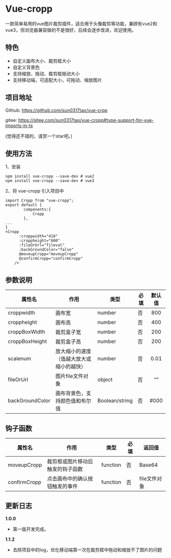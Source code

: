 # Vue-cropp

一款简单易用的vue图片裁剪插件，适合用于头像裁剪等功能，兼顾有vue2和vue3，但浏览器兼容做的不是很好，后续会逐步改进，欢迎使用。

## 特色

- 自定义画布大小、裁剪框大小
- 自定义背景色
- 支持缩放、拖动、裁剪框拖动大小
- 支持移动端，可适配大小，可拖动、缩放图片

## 项目地址

Github: https://github.com/sun0317tao/vue-crpp

gitee: https://gitee.com/sun0317tao/vue-cropp#type-support-for-vue-imports-in-ts

(觉得还不错的，请赏一个star吧。)

## 使用方法

1、安装

```
npm install vue-cropp --save-dev # vue2
npm install vue-cropp --save-dev # vue3
```

2、将 vue-cropp 引入项目中

```
import Cropp from "vue-cropp";
export default {
        components:{
            Cropp
        },
...
}
<Cropp
      :croppwidth="410"
      :croppheight="600"
      :fileOrUrl="fileval"
      :backGroundColor="false"
      @moveupCropp="moveupCropp"
      @confirmCropp="confirmCropp"
    />
```



## 参数说明

| 属性名          | 作用                                     | 类型           | 必填 | 默认值 |
| --------------- | ---------------------------------------- | -------------- | ---- | :----: |
| croppwidth      | 画布宽                                   | number         | 否   |  800   |
| croppheight     | 画布高                                   | number         | 否   |  400   |
| croppBoxWidth   | 裁剪盒子宽                               | number         | 否   |  200   |
| croppBoxHeight  | 裁剪盒子高                               | number         | 否   |  200   |
| scalenum        | 放大缩小的速度（值越大放大或缩小的越快） | number         | 否   |  0.01  |
| fileOrUrl       | 图片file文件对象                         | object         | 否   |   “”   |
| backGroundColor | 画布背景色，支持颜色值和布尔值           | Boolean/string | 否   |  #000  |

## 钩子函数

| 属性名       | 作用                             | 类型     | 必填 | 返回值       |
| ------------ | -------------------------------- | -------- | ---- | ------------ |
| moveupCropp  | 裁剪框或图片移动后触发的钩子函数 | function | 否   | Base64       |
| confirmCropp | 点击画布中的确认按钮触发的事件   | function | 否   | file文件对象 |



## 更新日志

**1.0.0**

- 第一版开发完成。

**1.1.2**

- 去除项目中的log，优化移动端第一次在裁剪框中拖动和缩放不了图片的问题

